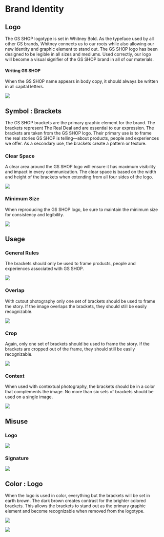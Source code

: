 # Brand Identity

## Logo

The GS SHOP logotype is set in Whitney Bold. As the typeface used by all other GS brands, Whitney connects us to our roots while also allowing our new identity and graphic element to stand out. The GS SHOP logo has been designed to be legible in all sizes and mediums. Used correctly, our logo will become a visual signifier of the GS SHOP brand in all of our materials.

#### Writing GS SHOP

When the GS SHOP name appears in body copy, it should always be written in all capital letters.

![](.gitbook/assets/untitled-b7ebe6c5-5cc4-4d29-954d-397e22f2c14e.png)

## Symbol : Brackets

The GS SHOP brackets are the primary graphic element for the brand. The brackets represent The Real Deal and are essential to our expression. The brackets are taken from the GS SHOP logo. Their primary use is to frame the real stories GS SHOP is telling—about products, people and experiences we offer. As a secondary use, the brackets create a pattern or texture.

### Clear Space

A clear area around the GS SHOP logo will ensure it has maximum visibility and impact in every communication. The clear space is based on the width and height of the brackets when extending from all four sides of the logo.

![](.gitbook/assets/untitled-58ae1b38-c8bb-4cc6-b8c3-d9afe4d4084e.png)

### Minimum Size

When reproducing the GS SHOP logo, be sure to maintain the minimum size for consistency and legibility.

![](.gitbook/assets/untitled-63ee142c-9499-4094-a8a7-989f9d709da2.png)

## Usage

### General Rules

The brackets should only be used to frame products, people and experiences associated with GS SHOP.

![](.gitbook/assets/untitled-d21d0be7-18a1-47fb-9979-4b5c909e349a.png)

### Overlap

With cutout photography only one set of brackets should be used to frame the story. If the image overlaps the brackets, they should still be easily recognizable.

![](.gitbook/assets/untitled-5860331c-0893-471e-9d23-d873b521822f.png)

### Crop

Again, only one set of brackets should be used to frame the story. If the brackets are cropped out of the frame, they should still be easily recognizable.

![](.gitbook/assets/untitled-fac9f415-209b-4df4-8cc0-7c74c61677e5.png)

### Context

When used with contextual photography, the brackets should be in a color that complements the image. No more than six sets of brackets should be used on a single image.

![](.gitbook/assets/untitled-d3bf815e-e5ab-4a4f-be90-1ca7d31c7787.png)

## Misuse

### Logo

![](.gitbook/assets/untitled-74da73c9-ab47-49d1-b06c-b33d8e0cc778.png)

### Signature

![](.gitbook/assets/untitled-7537138f-e04c-44b3-9a81-6fdb345f7fae.png)

## Color : Logo

When the logo is used in color, everything but the brackets will be set in earth brown. The dark brown creates contrast for the brighter colored brackets. This allows the brackets to stand out as the primary graphic element and become recognizable when removed from the logotype.

![](.gitbook/assets/untitled-348302a2-6981-4780-a268-1d531af78c87.png)

![](.gitbook/assets/untitled-eeb2d032-fdc8-4cde-b737-fcd8ec4e90de.png)

